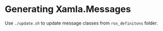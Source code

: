 # Generating Xamla.Messages

Use `./update.sh` to update message classes from `ros_definitons` folder.